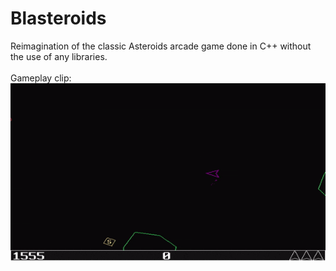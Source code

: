 # Blasteroids
Reimagination of the classic Asteroids arcade game done in C++ without the use of any libraries.
\
\
Gameplay clip:\
![Alt Text](https://github.com/Lillu70/Blasteroids/blob/main/Page_Data/blasteroids_gamplay.gif)
